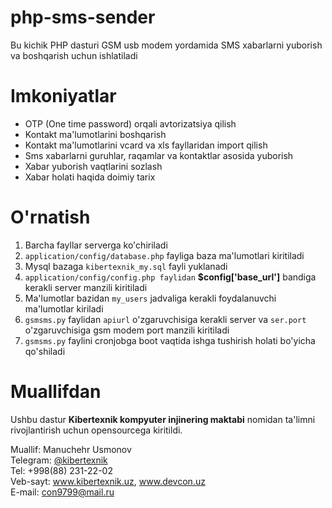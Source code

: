 # php-sms-sender
Bu kichik PHP dasturi GSM usb modem yordamida SMS xabarlarni yuborish va boshqarish uchun ishlatiladi
# Imkoniyatlar

 - OTP (One time password) orqali avtorizatsiya qilish
 - Kontakt ma'lumotlarini boshqarish
 - Kontakt ma'lumotlarini vcard va xls fayllaridan import qilish
 - Sms xabarlarni guruhlar, raqamlar va kontaktlar asosida yuborish
 - Xabar yuborish vaqtlarini sozlash
 - Xabar holati haqida doimiy tarix

# O'rnatish
1. Barcha fayllar serverga ko'chiriladi 
2. `application/config/database.php` fayliga baza ma'lumotlari kiritiladi
3. Mysql bazaga `kibertexnik_my.sql` fayli yuklanadi
4. `application/config/config.php faylidan` **$config['base_url']** bandiga kerakli server manzili kiritiladi
5. Ma'lumotlar bazidan `my_users` jadvaliga kerakli foydalanuvchi ma'lumotlar kiriladi
6. `gsmsms.py` faylidan `apiurl` o'zgaruvchisiga kerakli server va `ser.port` o'zgaruvchisiga gsm modem port manzili kiritiladi
7. `gsmsms.py` faylini cronjobga boot vaqtida ishga tushirish holati bo'yicha qo'shiladi 

# Muallifdan
Ushbu dastur **Kibertexnik kompyuter injinering maktabi** nomidan ta'limni rivojlantirish uchun opensourcega kiritildi.

Muallif: Manuchehr Usmonov\
Telegram: [@kibertexnik](https://t.me/kibertexnik)\
Tel: +998(88) 231-22-02\
Veb-sayt: www.kibertexnik.uz, www.devcon.uz \
E-mail: con9799@mail.ru
